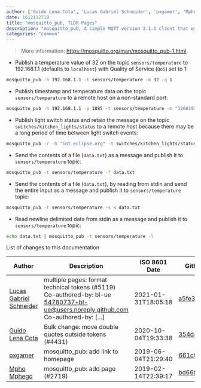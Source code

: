 ```yaml
---
author: ['Guido Lena Cota', 'Lucas Gabriel Schneider', 'pxgamer', 'Mpho Mphego']
date: 1612112718
title: "mosquitto_pub, TLDR Pages"
description: "mosquitto_pub, A simple MQTT version 3.1.1 client that will publish a single message on a topic and exit."
categories: "common"
---
```

> More information: <https://mosquitto.org/man/mosquitto_pub-1.html>.

- Publish a temperature value of 32 on the topic `sensors/temperature` to 192.168.1.1 (defaults to `localhost`) with Quality of Service (`QoS`) set to 1:

```bash
mosquitto_pub -h 192.168.1.1 -t sensors/temperature -m 32 -q 1
```

- Publish timestamp and temperature data on the topic `sensors/temperature` to a remote host on a non-standard port:

```bash
mosquitto_pub -h 192.168.1.1 -p 1885 -t sensors/temperature -m "1266193804 32"
```

- Publish light switch status and retain the message on the topic `switches/kitchen_lights/status` to a remote host because there may be a long period of time between light switch events:

```bash
mosquitto_pub -r -h "iot.eclipse.org" -t switches/kitchen_lights/status -m "on"
```

- Send the contents of a file (`data.txt`) as a message and publish it to `sensors/temperature` topic:

```bash
mosquitto_pub -t sensors/temperature -f data.txt
```

- Send the contents of a file (`data.txt`), by reading from stdin and send the entire input as a message and publish it to `sensors/temperature` topic:

```bash
mosquitto_pub -t sensors/temperature -s < data.txt
```

- Read newline delimited data from stdin as a message and publish it to `sensors/temperature` topic:

```bash
echo data.txt | mosquitto_pub -t sensors/temperature -l
```
List of changes to this documentation


Author | Description | ISO 8601 Date | GitHub link
------|-----|-----|-----
[Lucas Gabriel Schneider](mailto:casdpa@gmail.com) | multiple pages: format technical tokens (#5119) Co-authored-by: bl-ue <54780737+bl-ue@users.noreply.github.com> Co-authored-by: [...] | 2021-01-31T18:05:18 | [a5fe31bc47ae](https://github.com/tldr-pages/tldr/commit/a5fe31bc47aece3efa5e66b52b3cf384f27d5d72)
[Guido Lena Cota](mailto:guido.lenacota@kreuzwerker.de) | Bulk change: move double quotes outside tokens (#4431) | 2020-10-04T19:33:38 | [354d4b8748ee](https://github.com/tldr-pages/tldr/commit/354d4b8748ee58813dd6830ced7c3b11067255d7)
[pxgamer](mailto:owzie123@gmail.com) | mosquitto_pub: add link to homepage | 2019-06-04T21:29:40 | [661c93b34ff6](https://github.com/tldr-pages/tldr/commit/661c93b34ff6a58992c8381b3e4a124abae492a3)
[Mpho Mphego](mailto:mmphego@ska.ac.za) | mosquitto_pub: add page (#2719) | 2019-02-14T22:39:17 | [bd66fa3eceab](https://github.com/tldr-pages/tldr/commit/bd66fa3eceab0e22c087b86d154c97a912c8634a)

